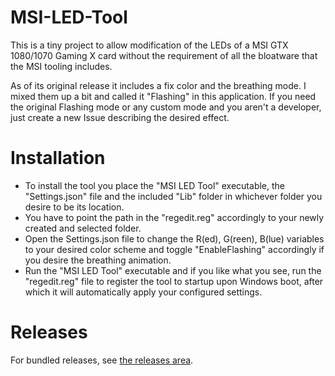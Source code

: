 # MSI-LED-Tool
This is a tiny project to allow modification of the LEDs of a MSI GTX 1080/1070 Gaming X card without the requirement of all the bloatware that the MSI tooling includes.

As of its original release it includes a fix color and the breathing mode. I mixed them up a bit and called it "Flashing" in this application. If you need the original Flashing mode or any custom mode and you aren't a developer, just create a new Issue describing the desired effect.

# Installation
* To install the tool you place the "MSI LED Tool" executable, the "Settings.json" file and the included "Lib" folder in whichever folder you desire to be its location.
* You have to point the path in the "regedit.reg" accordingly to your newly created and selected folder.
* Open the Settings.json file to change the R(ed), G(reen), B(lue) variables to your desired color scheme and toggle "EnableFlashing" accordingly if you desire the breathing animation. 
* Run the "MSI LED Tool" executable and if you like what you see, run the "regedit.reg" file to register the tool to startup upon Windows boot, after which it will automatically apply your configured settings.

# Releases
For bundled releases, see [the releases area](https://github.com/Vipeax/MSI-LED-Tool/releases).
